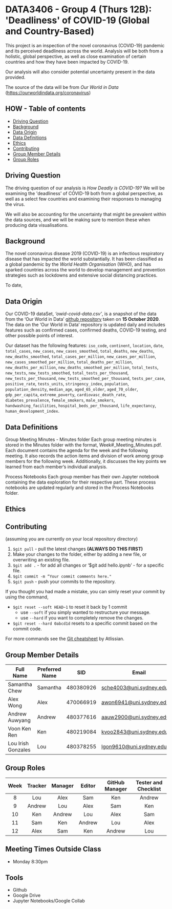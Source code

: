 # DATA3406 - Group 4 (Thurs 12B): 'Deadliness' of COVID-19 (Global and Country-Based)

This project is an inspection of the novel coronavirus (COVID-19) pandemic and its perceived deadliness across the world. Analysis will be both from a holistic, global perspective, as well as close examination of certain countries and how they have been impacted by COVID-19.

Our analysis will also consider potential uncertainty present in the data provided.

The source of the data will be from *Our World in Data* (https://ourworldindata.org/coronavirus)

## HOW - Table of contents

* [Driving Question](#driving-question)
* [Background](#background)
* [Data Origin](#data-origin)
* [Data Definitions](#data-definitions)
* [Ethics](#ethics)
* [Contributing](#contributing)
* [Group Member Details](#group-member-details)
* [Group Roles](#group-roles)


Driving Question
---------

The driving question of our analysis is *How Deadly is COVID-19?* We will be examining the 'deadliness' of COVID-19 both from a global perspective, as well as a select few countries and examining their responses to managing the virus.

We will also be accounting for the uncertainty that might be prevalent within the data sources, and we will be making sure to mention these when producing data visualisations.

Background
---------

The novel coronavirus disease 2019 (COVID-19) is an infectious respiratory disease that has impacted the world substantially. It has been classified as a global pandemic by the *World Health Organisation* (WHO), and has sparked countries across the world to develop management and prevention strategies such as lockdowns and extensive social distancing practices.

To date, 

Data Origin 
---------

Our COVID-19 dataSet, *‘owid-covid-data.csv’*, is a snapshot of the data from the ‘Our World in Data’ [github repository](https://github.com/owid/covid-19-data/tree/master/public/data) taken on **15 October 2020**. The data on the ‘Our World in Data’ repository is updated daily and includes features such as confirmed cases, confirmed deaths, COVID-19 testing, and other possible points of interest.

Our dataset has the following features: `iso_code`, `continent`, `location`, `date`, `total_cases`, `new_cases`, `new_cases_smoothed`, `total_deaths`, `new_deaths`, `new_deaths_smoothed`, `total_cases_per_million`, `new_cases_per_million`, `new_cases_smoothed_per_million`, `total_deaths_per_million`, `new_deaths_per_million`, `new_deaths_smoothed_per_million`, `total_tests`, `new_tests`, `new_tests_smoothed`, `total_tests_per_thousand`, `new_tests_per_thousand`, `new_tests_smoothed_per_thousand`, `tests_per_case`, `positive_rate`, `tests_units`, `stringency_index`, `population`, `population_density`, `median_age`, `aged_65_older`, `aged_70_older`, `gdp_per_capita`, `extreme_poverty`, `cardiovasc_death_rate`, `diabetes_prevalence`, `female_smokers`, `male_smokers`, `handwashing_facilities`, `hospital_beds_per_thousand`, `life_expectancy`, `human_development_index`.

Data Definitions
---------

Group Meeting Minutes - Minutes folder
Each group meeting minutes is stored in the Minutes folder with the format, Week#_Meeting_Minutes.pdf. Each document contains the agenda for the week and the following meeting. It also records the action items and division of work among group members for the following week. Additionally, it discusses the key points we learned from each member’s individual analysis.

Process Notebooks
Each group member has their own Jupyter notebook containing the data exploration for their respective part. These process notebooks are updated regularly and stored in the Process Notebooks folder.

Ethics
---------

Contributing
---------
(assuming you are currently on your local repository directory)
1. `$git pull` - pull the latest changes **(ALWAYS DO THIS FIRST)** 
2. Make your changes to the folder, either by adding a new file, or overwriting an existing file. 
3. `$git add .` - for add all changes or ‘$git add hello.ipynb’ - for a specific file.
4. `$git commit -m “Your commit comments here." `
5. `$git push` - push your commits to the repository.

If you thought you had made a mistake, you can simly reset your commit by using the command,
   * `$git reset --soft HEAD~1` to reset it back by 1 commit 
      * use `--soft` if you simply wanted to restructure your message.
      * use `--hard` if you want to completely remove the changes. 
   * `$git reset --hard 0abcd1d` resets to a specific commit based on the commit code.
   
 For more commands see the [Git cheatsheet](https://github.sydney.edu.au/awon6941/DATA3406_Group4/blob/master/assests/SWTM-2088_Atlassian-Git-Cheatsheet.pdf) by Atlissian.  

Group Member Details 
---------
| Full Name       | Preferred Name | SID       | Email                      | Phone     |
|-----------------|----------------|-----------|----------------------------|-----------|
| Samantha Chew   | Samantha       | 480380926 | sche4003@uni.sydney.edu.au | 0426262512|
| Alex Wong       | Alex           | 470066919 | awon6941@uni.sydney.edu.au | +65 96629875|
| Andrew Auwyang  | Andrew         | 480377616 | aauw2900@uni.sydney.edu.au | 0433120386|
| Voon Ken Ren    | Ken            | 480219084 | kvoo2843@uni.sydney.edu.au | 0450752249|
| Lou Irish Gonzales | Lou         | 480378255 | lgon9610@uni.sydney.edu.au | 0426203696|

Group Roles
---------
|    Week     |  Tracker |  Manager |  Editor | GitHub Manager |  Tester and Checklist  |
| :---------: | :------: | :------: | :-----: | :------------: | :--------------------: |
|      8      |    Lou   |   Alex   |   Sam   |       Ken      |                Andrew  |
|      9      |  Andrew  |    Lou   |  Alex   |       Sam      |                   Ken  |
|     10      |    Ken   |  Andrew  |   Lou   |      Alex      |                   Sam  |
|     11      |    Sam   |    Ken   |  Andrew |       Lou      |                  Alex  |
|     12      |    Alex  |    Sam   |   Ken   |     Andrew     |                   Lou  |

Meeting Times Outside Class 
---------

* Monday 8:30pm 

Tools 
---------
* Github
* Google Drive 
* Jupyter Notebooks/Google Collab

